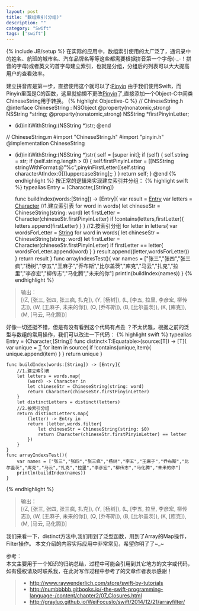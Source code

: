 ```yaml
---
layout: post
title: "数组索引(分组)"
description: ""
category: "Swift"
tags: ['swift']
---
```

{% include JB/setup %}
在实际的应用中，数组索引使用的太广泛了，通讯录中的姓名、航班的城市名、汽车品牌名等等这些都需要根据拼音第一个字母(-_-！拼音的字母)或者英文的首字母建立索引，也就是分组，分组后的列表可以大大提高用户的查看效率。
<!--more-->
建立拼音库是第一步，直接使用这个就可以了:[Pinyin](https://github.com/GrayLuo/pinyin-For-Objective-C)
由于我们使用Swift，而Pinyin里面是C的函数，这里就偷懒不更改[Pinyin](https://github.com/GrayLuo/pinyin-For-Objective-C)了,直接添加一个Object-C中间类ChineseString用于转换。
{% highlight Objective-C %}
//  ChineseString.h
@interface ChineseString : NSObject
@property(nonatomic,strong) NSString *string;
@property(nonatomic,strong) NSString *firstPinyinLetter;
- (id)initWithString:(NSString *)str;
@end


//  ChineseString.m
#import "ChineseString.h"
#import "pinyin.h"
@implementation ChineseString
- (id)initWithString:(NSString *)str{
    self = [super init];
    if (self) {
        self.string = str;
        if (self.string.length > 0) {
            self.firstPinyinLetter = [[NSString stringWithFormat:@"%c",pinyinFirstLetter([self.string characterAtIndex:0])]uppercaseString];;
        }
    }
    return  self;
}
@end
{% endhighlight %}
按正常的逻辑来实现建立索引并分组：
{% highlight swift %}
typealias Entry = (Character,[String])

    func buildIndex(words:[String]) -> [Entry]{
        var result = [Entry]()
        var letters = [Character]()
        //1.建立索引表
        for word in words{
            let chineseStr = ChineseString(string: word)
            let firstLetter = Character(chineseStr.firstPinyinLetter)
            if !contains(letters,firstLetter){
                letters.append(firstLetter)
            }
        }
        //2.按索引分组
        for letter in letters{
            var wordsForLetter = [String]()
            for word in words{
                let chineseStr = ChineseString(string: word)
                let firstLetter = Character(chineseStr.firstPinyinLetter)
                if firstLetter == letter{
                    wordsForLetter.append(word)
                }
            }
            result.append((letter,wordsForLetter))
        }
        return result
    }
    func arrayIndexsTest(){
        var names = ["张三","张四","张三疯","杨树","李五","王麻子","乔布斯","比尔盖茨","库克","马云","扎克","拉里","李彦宏","柳传志","马化腾","未来的你"]
        println(buildIndex(names))
    }
{% endhighlight %}
> 输出：  
> [(Z, [张三, 张四, 张三疯, 扎克]), (Y, [杨树]), (L, [李五, 拉里, 李彦宏, 柳传志]), (W, [王麻子, 未来的你]), (Q, [乔布斯]), (B, [比尔盖茨]), (K, [库克]), (M, [马云, 马化腾])]  

好像一切还挺不错，但是有没有看到这个代码有点丑 ？不太优雅，根据之前的泛型与数组的常用操作，我们可以改进一下代码：
{% highlight swift %}
    typealias Entry = (Character,[String])
    func distinct<T:Equatable>(source:[T]) -> [T]{
        var unique = [T]()
        for item in source{
            if !contains(unique,item){
                unique.append(item)
            }
        }
        return unique
    }
    
    func buildIndex(words:[String]) -> [Entry]{
        //1.建立索引表
        let letters = words.map{
            (word) -> Character in
            let chineseStr = ChineseString(string: word)
            return Character(chineseStr.firstPinyinLetter)
        }
        let distinctLetters = distinct(letters)
        //2.按索引分组
        return distinctLetters.map{
            (letter) -> Entry in
            return (letter,words.filter{
                let chineseStr = ChineseString(string: $0)
                return Character(chineseStr.firstPinyinLetter) == letter
            })
        }
    }
    func arrayIndexsTest(){
        var names = ["张三","张四","张三疯","杨树","李五","王麻子","乔布斯","比尔盖茨","库克","马云","扎克","拉里","李彦宏","柳传志","马化腾","未来的你"]
        println(buildIndex(names))
    }
{% endhighlight %}
> 输出：  
> [(Z, [张三, 张四, 张三疯, 扎克]), (Y, [杨树]), (L, [李五, 拉里, 李彦宏, 柳传志]), (W, [王麻子, 未来的你]), (Q, [乔布斯]), (B, [比尔盖茨]), (K, [库克]), (M, [马云, 马化腾])]  

我们来看一下，distinct方法中,我们用到了泛型函数，用到了Array的Map操作，Filter操作。
本文介绍的内容实际应用中非常常见，希望你明了了~_~


参考：  
本文主要用于一个知识的归纳总结，过程中可能会引用到其它地方的文字或代码，如有侵权请及时联系我，在此对写作过程中参考了的文章作者表示感谢！ 

> * http://www.raywenderlich.com/store/swift-by-tutorials
> * http://numbbbbb.gitbooks.io/-the-swift-programming-language-/content/chapter2/07_Closures.html
> * http://grayluo.github.io/WeiFocusIo/swift/2014/12/21/arrayfilter/

